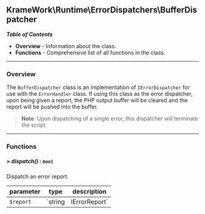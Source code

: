 ## KrameWork\Runtime\ErrorDispatchers\BufferDispatcher

***Table of Contents***
* **Overview** - Information about the class.
* **Functions** - Comprehensive list of all functions in the class.

___
### Overview
The `BufferDispatcher` class is an implementation of `IErrorDispatcher` for use with the `ErrorHandler` class. If using this class as the error dispatcher, upon being given a report, the PHP output buffer will be cleared and the report will be pushed into the buffer.

> **Note**: Upon dispatching of a single error, this dispatcher will terminate the script.

___
### Functions
##### > dispatch() : `bool`
Dispatch an error report.

parameter | type | description
--- | --- | ---
`$report` | `string|IErrorReport` | Report to dispatch.